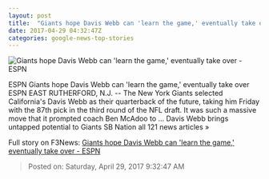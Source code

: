 ```yaml
---
layout: post
title:  "Giants hope Davis Webb can 'learn the game,' eventually take over - ESPN"
date: 2017-04-29 04:32:47Z
categories: google-news-top-stories
---
```


![Giants hope Davis Webb can 'learn the game,' eventually take over - ESPN](http://a.espncdn.com/combiner/i?img=%2Fphoto%2F2016%2F1021%2Fr143408_1296x729_16%2D9.jpg)

ESPN Giants hope Davis Webb can 'learn the game,' eventually take over ESPN EAST RUTHERFORD, N.J. -- The New York Giants selected California's Davis Webb as their quarterback of the future, taking him Friday with the 87th pick in the third round of the NFL draft. It was such a massive move that it prompted coach Ben McAdoo to ... Davis Webb brings untapped potential to Giants SB Nation all 121 news articles »


Full story on F3News: [Giants hope Davis Webb can 'learn the game,' eventually take over - ESPN](http://www.f3nws.com/n/tkffaH)

> Posted on: Saturday, April 29, 2017 9:32:47 AM
